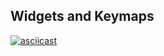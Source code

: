 ## Widgets and Keymaps
  [![asciicast](https://asciinema.org/a/dzaj94iahxoqxeao86zsclr4g.png)](https://asciinema.org/a/dzaj94iahxoqxeao86zsclr4g)
